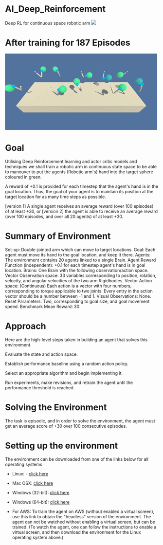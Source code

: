 # AI_Deep_Reinforcement
Deep RL for continuous space robotic arm
![](20_armsGif.gif)

# After training for 187 Episodes

![](optimised_gif.gif)

# Goal

Utilising Deep Reinforcement learning and actor critic models and techniques we shall train a robotic arm in continuous state space to be able to manouver to put the agents (Robotic arm's) hand into the target sphere coloured in green.

A reward of +0.1 is provided for each timestep that the agent's hand is in the goal location. Thus, the goal of your agent is to maintain its position at the target location for as many time steps as possible.

[version 1]  A single agent receives an average reward (over 100 episodes) of at least +30, or
[version 2] the agent is able to receive an average reward (over 100 episodes, and over all 20 agents) of at least +30.

# Summary of Environment

Set-up: Double-jointed arm which can move to target locations.
Goal: Each agent must move its hand to the goal location, and keep it there.
Agents: The environment contains 20 agents linked to a single Brain.
Agent Reward Function (independent):
+0.1 for each timestep agent's hand is in goal location.
Brains: One Brain with the following observation/action space.
Vector Observation space: 33 variables corresponding to position, rotation, velocity, and angular velocities of the two arm Rigidbodies.
Vector Action space: (Continuous) Each action is a vector with four numbers, corresponding to torque applicable to two joints. Every entry in the action vector should be a number between -1 and 1.
Visual Observations: None.
Reset Parameters: Two, corresponding to goal size, and goal movement speed.
Benchmark Mean Reward: 30


# Approach

Here are the high-level steps taken in building an agent that solves this environment.

Evaluate the state and action space.

Establish performance baseline using a random action policy.

Select an appropriate algorithm and begin implementing it.

Run experiments, make revisions, and retrain the agent until the performance threshold is reached.

# Solving the Environment

The task is episodic, and in order to solve the environment, the agent must get an average score of +30 over 100 consecutive episodes.

# Setting up the environment

The environment can be downloaded from one of the links below for all operating systems

- Linux: - [click here](https://s3-us-west-1.amazonaws.com/udacity-drlnd/P2/Reacher/one_agent/Reacher_Linux.zip)

- Mac OSX: [click here](https://s3-us-west-1.amazonaws.com/udacity-drlnd/P2/Reacher/one_agent/Reacher.app.zip)

- Windows (32-bit): [click here](https://s3-us-west-1.amazonaws.com/udacity-drlnd/P2/Reacher/one_agent/Reacher_Windows_x86.zip)

- Windows (64-bit): [click here](https://s3-us-west-1.amazonaws.com/udacity-drlnd/P2/Reacher/one_agent/Reacher_Windows_x86_64.zip)

- For AWS: To train the agent on AWS (without enabled a virtual screen), use this link to obtain the "headless" version of the environment. The agent can not be watched without enabling a virtual screen, but can be trained. (To watch the agent, one can follow the instructions to enable a virtual screen, and then download the environment for the Linux operating system above.)
